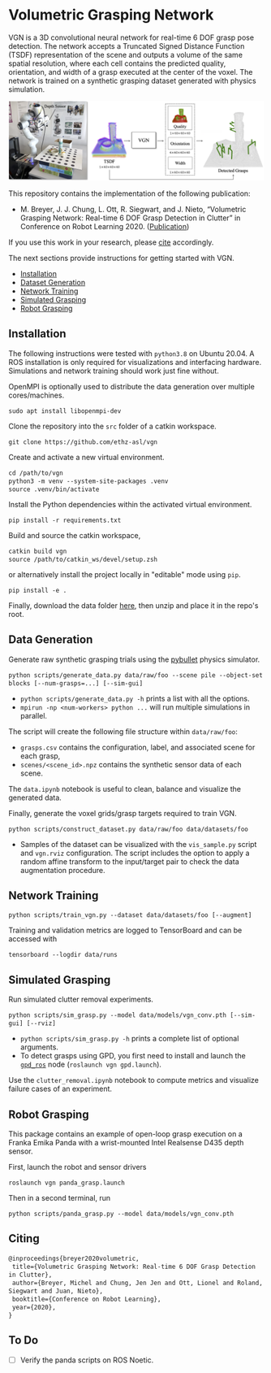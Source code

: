 # Volumetric Grasping Network

VGN is a 3D convolutional neural network for real-time 6 DOF grasp pose detection. The network accepts a Truncated Signed Distance Function (TSDF) representation of the scene and outputs a volume of the same spatial resolution, where each cell contains the predicted quality, orientation, and width of a grasp executed at the center of the voxel. The network is trained on a synthetic grasping dataset generated with physics simulation.

![overview](docs/overview.png)

This repository contains the implementation of the following publication:

* M. Breyer, J. J. Chung, L. Ott, R. Siegwart, and J. Nieto, “Volumetric Grasping Network: Real-time 6 DOF Grasp Detection in Clutter” in Conference on Robot Learning 2020. ([Publication](http://corlconf.github.io/paper_359/))

If you use this work in your research, please [cite](#citing) accordingly.

The next sections provide instructions for getting started with VGN.

* [Installation](#installation)
* [Dataset Generation](#data-generation)
* [Network Training](#network-training)
* [Simulated Grasping](#simulated-grasping)
* [Robot Grasping](#robot-grasping)

## Installation

The following instructions were tested with `python3.8` on Ubuntu 20.04. A ROS installation is only required for visualizations and interfacing hardware. Simulations and network training should work just fine without.

OpenMPI is optionally used to distribute the data generation over multiple cores/machines.

```
sudo apt install libopenmpi-dev
```

Clone the repository into the `src` folder of a catkin workspace.

```
git clone https://github.com/ethz-asl/vgn
```

Create and activate a new virtual environment.

```
cd /path/to/vgn
python3 -m venv --system-site-packages .venv
source .venv/bin/activate
```

Install the Python dependencies within the activated virtual environment.

```
pip install -r requirements.txt
```

Build and source the catkin workspace,

```
catkin build vgn
source /path/to/catkin_ws/devel/setup.zsh
```

or alternatively install the project locally in "editable" mode using `pip`.

```
pip install -e .
```

Finally, download the data folder [here](https://drive.google.com/file/d/1MnWwxkYo9WnLFNseEVSWRT1q-XElYlxJ/view?usp=sharing), then unzip and place it in the repo's root.

## Data Generation

Generate raw synthetic grasping trials using the [pybullet](https://github.com/bulletphysics/bullet3) physics simulator.

```
python scripts/generate_data.py data/raw/foo --scene pile --object-set blocks [--num-grasps=...] [--sim-gui]
```

* `python scripts/generate_data.py -h` prints a list with all the options.
* `mpirun -np <num-workers> python ...` will run multiple simulations in parallel.

The script will create the following file structure within `data/raw/foo`:

* `grasps.csv` contains the configuration, label, and associated scene for each grasp,
* `scenes/<scene_id>.npz` contains the synthetic sensor data of each scene.

The `data.ipynb` notebook is useful to clean, balance and visualize the generated data.

Finally, generate the voxel grids/grasp targets required to train VGN.

```
python scripts/construct_dataset.py data/raw/foo data/datasets/foo
```

* Samples of the dataset can be visualized with the `vis_sample.py` script and `vgn.rviz` configuration. The script includes the option to apply a random affine transform to the input/target pair to check the data augmentation procedure.

## Network Training

```
python scripts/train_vgn.py --dataset data/datasets/foo [--augment]
```

Training and validation metrics are logged to TensorBoard and can be accessed with

```
tensorboard --logdir data/runs
```

## Simulated Grasping

Run simulated clutter removal experiments.

```
python scripts/sim_grasp.py --model data/models/vgn_conv.pth [--sim-gui] [--rviz]
```

* `python scripts/sim_grasp.py -h` prints a complete list of optional arguments.
* To detect grasps using GPD, you first need to install and launch the [`gpd_ros`](https://github.com/atenpas/gpd_ros) node (`roslaunch vgn gpd.launch`).

Use the `clutter_removal.ipynb` notebook to compute metrics and visualize failure cases of an experiment.

## Robot Grasping

This package contains an example of open-loop grasp execution on a Franka Emika Panda with a wrist-mounted Intel Realsense D435 depth sensor.

First, launch the robot and sensor drivers

```
roslaunch vgn panda_grasp.launch
```

Then in a second terminal, run

```
python scripts/panda_grasp.py --model data/models/vgn_conv.pth
```

## Citing

```
@inproceedings{breyer2020volumetric,
 title={Volumetric Grasping Network: Real-time 6 DOF Grasp Detection in Clutter},
 author={Breyer, Michel and Chung, Jen Jen and Ott, Lionel and Roland, Siegwart and Juan, Nieto},
 booktitle={Conference on Robot Learning},
 year={2020},
}
```

## To Do

* [ ] Verify the panda scripts on ROS Noetic.
